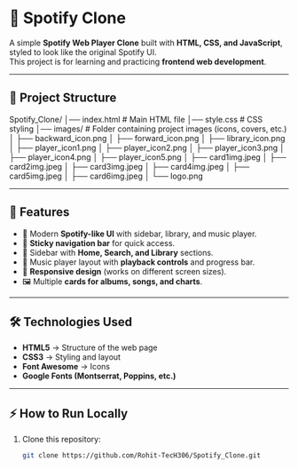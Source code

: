 # 🎵 Spotify Clone

A simple **Spotify Web Player Clone** built with **HTML, CSS, and JavaScript**, styled to look like the original Spotify UI.  
This project is for learning and practicing **frontend web development**.

---

## 📂 Project Structure

Spotify_Clone/
│── index.html # Main HTML file
│── style.css # CSS styling
│── images/ # Folder containing project images (icons, covers, etc.)
│ ├── backward_icon.png
│ ├── forward_icon.png
│ ├── library_icon.png
│ ├── player_icon1.png
│ ├── player_icon2.png
│ ├── player_icon3.png
│ ├── player_icon4.png
│ ├── player_icon5.png
│ ├── card1img.jpeg
│ ├── card2img.jpeg
│ ├── card3img.jpeg
│ ├── card4img.jpeg
│ ├── card5img.jpeg
│ ├── card6img.jpeg
│ └── logo.png


---

## 🚀 Features

- 🎨 Modern **Spotify-like UI** with sidebar, library, and music player.  
- 📌 **Sticky navigation bar** for quick access.  
- 📂 Sidebar with **Home, Search, and Library** sections.  
- 🎵 Music player layout with **playback controls** and progress bar.  
- 📱 **Responsive design** (works on different screen sizes).  
- 🖼 Multiple **cards for albums, songs, and charts**.

---

## 🛠️ Technologies Used

- **HTML5** → Structure of the web page  
- **CSS3** → Styling and layout  
- **Font Awesome** → Icons  
- **Google Fonts (Montserrat, Poppins, etc.)**

---

## ⚡ How to Run Locally

1. Clone this repository:
   ```bash
   git clone https://github.com/Rohit-TecH306/Spotify_Clone.git
